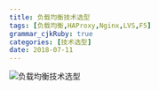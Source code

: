 ```yaml
---
title: 负载均衡技术选型 
tags: [负载均衡,HAProxy,Nginx,LVS,F5]
grammar_cjkRuby: true
categories: [技术选型]
date: 2018-07-11
---
```




![负载均衡技术选型][1]


  [1]: ./images/1531288499660.jpg